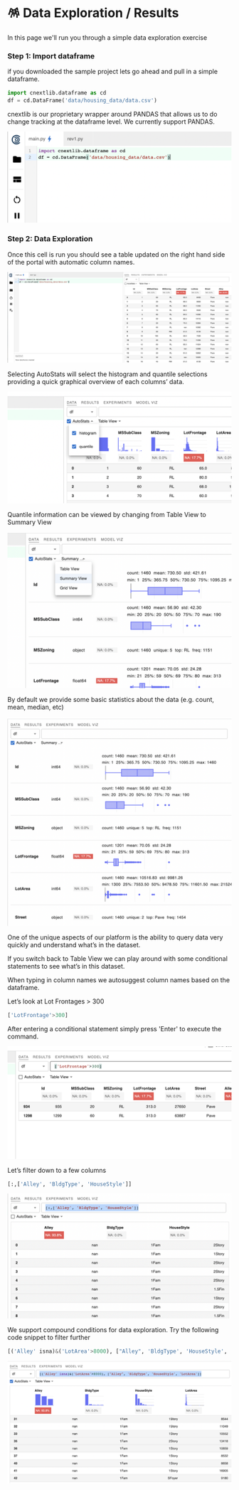 # 🪅 Data Exploration / Results

In this page we'll run you through a simple data exploration exercise



### Step 1: Import dataframe

if you downloaded the sample project lets go ahead and pull in a simple dataframe.&#x20;

```python
import cnextlib.dataframe as cd
df = cd.DataFrame('data/housing_data/data.csv')
```

cnextlib is our proprietary wrapper around PANDAS that allows us to do change tracking at the dataframe level. We currently support PANDAS.&#x20;



![Data import](../.gitbook/assets/Untitled.png)

### Step 2: Data Exploration

Once this cell is run you should see a table updated on the right hand side of the portal with automatic column names.

![Table loaded](<../.gitbook/assets/Untitled (1).png>)

Selecting AutoStats will select the histogram and quantile selections providing a quick graphical overview of each columns’ data.

![](<../.gitbook/assets/Untitled (2).png>)

Quantile information can be viewed by changing from Table View to Summary View

![](<../.gitbook/assets/Untitled (3).png>)

By default we provide some basic statistics about the data (e.g. count, mean, median, etc)

![](<../.gitbook/assets/Untitled (4).png>)

One of the unique aspects of our platform is the ability to query data very quickly and understand what’s in the dataset.

If you switch back to Table View we can play around with some conditional statements to see what’s in this dataset.

When typing in column names we autosuggest column names based on the dataframe.

Let’s look at Lot Frontages > 300

```python
['LotFrontage'>300]
```

After entering a conditional statement simply press 'Enter' to execute the command.&#x20;

![](<../.gitbook/assets/Untitled (5).png>)

Let’s filter down to a few columns

```python
[:,['Alley', 'BldgType', 'HouseStyle']]
```

![](<../.gitbook/assets/Untitled (6).png>)

We support compound conditions for data exploration. Try the following code snippet to filter further

```python
[('Alley' isna)&('LotArea'>8000), ["Alley", 'BldgType', 'HouseStyle', 'LotArea']]
```

![](<../.gitbook/assets/Untitled (8).png>)
